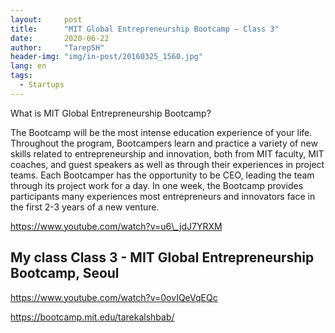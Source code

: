 ```yaml
---
layout:     post
title:      "MIT Global Entrepreneurship Bootcamp – Class 3"
date:       2020-06-22 
author:     "TarepSH"
header-img: "img/in-post/20160325_1560.jpg"
lang: en
tags:
  - Startups
---
```

What is MIT Global Entrepreneurship Bootcamp?

The Bootcamp will be the most intense education experience of your life.  
Throughout the program, Bootcampers learn and practice a variety of new skills related to entrepreneurship and innovation, both from MIT faculty, MIT coaches, and guest speakers as well as through their experiences in project teams. Each Bootcamper has the opportunity to be CEO, leading the team through its project work for a day. In one week, the Bootcamp provides participants many experiences most entrepreneurs and innovators face in the first 2-3 years of a new venture.

https://www.youtube.com/watch?v=u6\_jdJ7YRXM

## My class Class 3 - MIT Global Entrepreneurship Bootcamp, Seoul

https://www.youtube.com/watch?v=0ovIQeVqEQc

https://bootcamp.mit.edu/tarekalshbab/
